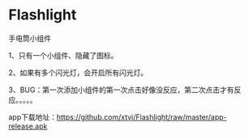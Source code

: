 # Flashlight

手电筒小组件

1、只有一个小组件、隐藏了图标。

2、如果有多个闪光灯，会开启所有闪光灯。

3、BUG：第一次添加小组件的第一次点击好像没反应，第二次点击才有反应。。。。。

app下载地址：https://github.com/xtvj/Flashlight/raw/master/app-release.apk
